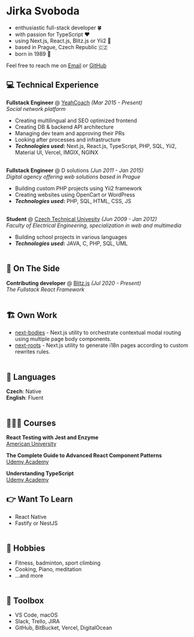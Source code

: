 # Jirka Svoboda

- enthusiastic full-stack developer 🍀 
- with passion for TypeScript ❤️ 
- using Next.js, React.js, Blitz.js or Yii2 🚀 
- based in Prague, Czech Republic 🇨🇿
- born in 1989 🎂

Feel free to reach me on [Email](mailto:svobik7@gmail.com) or [GitHub](https://github.com/svobik7/)

## 💻 Technical Experience

**Fullstack Engineer** @ [YeahCoach](https://www.yeahcoach.com/) _(Mar 2015 - Present)_ <br>
_Social network platform_
  - Creating multilingual and SEO optimized frontend
  - Creating DB & backend API architecture
  - Managing dev team and approving their PRs
  - Looking after processes and infrastructure
  - **_Technologies used:_** Next.js, React.js, TypeScript, PHP, SQL, Yii2, Material UI, Vercel, IMGIX, NGINX
<br><br>

**Fullstack Engineer** @ D solutions _(Jun 2011 - Jan 2015)_ <br>
_Digital agency offering web solutions based in Prague_
  - Building custom PHP projects using Yii2 framework
  - Creating websites using OpenCart or WordPress
  - **_Technologies used:_** PHP, SQL, HTML, CSS, JS
<br><br>

**Student** @ [Czech Technical Univesity](https://fel.cvut.cz/en/) _(Jun 2009 - Jan 2012)_ <br>
_Faculty of Electrical Engineering, specialization in web and multimedia_
  - Building school projects in various languages
  - **_Technologies used:_** JAVA, C, PHP, SQL, UML
<br><br>

## 📌 On The Side

**Contributing developer** @ [Blitz.js](https://github.com/blitz-js/blitz) _(Jul 2020 - Present)_ <br>
_The Fullstack React Framework_
<br><br>

## 🏗️ Own Work
- [next-bodies](https://github.com/svobik7/next-bodies) - Next.js utility to orchestrate contextual modal routing using multiple page body components.
- [next-roots](https://github.com/svobik7/next-roots) - Next.js utility to generate i18n pages according to custom rewrites rules.
<br><br>

## 💬 Languages

**Czech**: Native <br>
**English**: Fluent
<br><br>

## 👩🏼‍🎓 Courses

**React Testing with Jest and Enzyme**<br>
[American University](https://www.udemy.com/course/react-testing-with-jest-and-enzyme/)

**The Complete Guide to Advanced React Component Patterns**<br>
[Udemy Academy](https://www.udemy.com/course/the-complete-guide-to-advanced-react-patterns/)

**Understanding TypeScript**<br>
[Udemy Academy](https://www.udemy.com/course/understanding-typescript/)

## 👉 Want To Learn
- React Native
- Fastify or NestJS
<br><br>

## 🙂 Hobbies
- Fitness, badminton, sport climbing
- Cooking, Piano, meditation
- ...and more
<br><br>

## 🧰 Toolbox
- VS Code, macOS
- Slack, Trello, JIRA
- GitHub, BitBucket, Vercel, DigitalOcean
<br><br>

<!--
**svobik7/svobik7** is a ✨ _special_ ✨ repository because its `README.md` (this file) appears on your GitHub profile.

Here are some ideas to get you started:

- 🔭 I’m currently working on ...
- 🌱 I’m currently learning ...
- 👯 I’m looking to collaborate on ...
- 🤔 I’m looking for help with ...
- 💬 Ask me about ...
- 📫 How to reach me: ...
- 😄 Pronouns: ...
- ⚡ Fun fact: ...
-->
